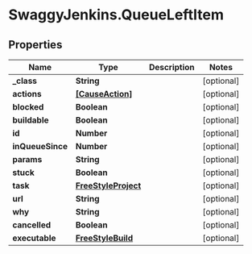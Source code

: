 # SwaggyJenkins.QueueLeftItem

## Properties

Name | Type | Description | Notes
------------ | ------------- | ------------- | -------------
**_class** | **String** |  | [optional] 
**actions** | [**[CauseAction]**](CauseAction.md) |  | [optional] 
**blocked** | **Boolean** |  | [optional] 
**buildable** | **Boolean** |  | [optional] 
**id** | **Number** |  | [optional] 
**inQueueSince** | **Number** |  | [optional] 
**params** | **String** |  | [optional] 
**stuck** | **Boolean** |  | [optional] 
**task** | [**FreeStyleProject**](FreeStyleProject.md) |  | [optional] 
**url** | **String** |  | [optional] 
**why** | **String** |  | [optional] 
**cancelled** | **Boolean** |  | [optional] 
**executable** | [**FreeStyleBuild**](FreeStyleBuild.md) |  | [optional] 


